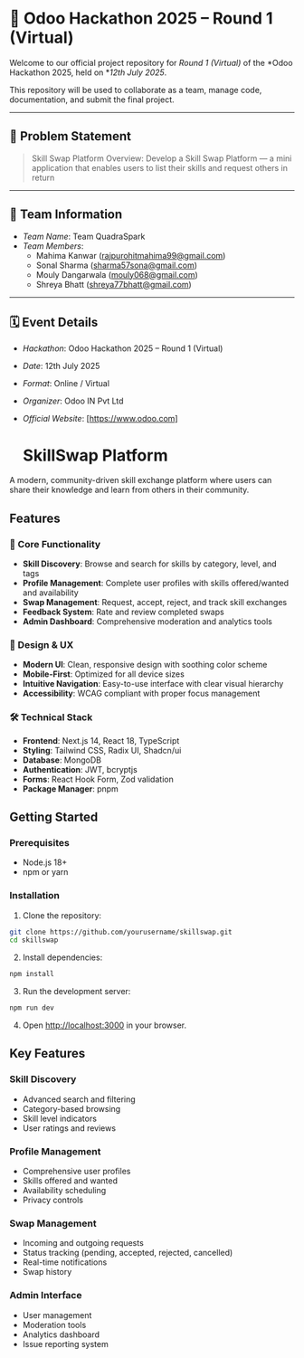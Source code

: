 # 🚀 Odoo Hackathon 2025 – Round 1 (Virtual)

Welcome to our official project repository for *Round 1 (Virtual)* of the *Odoo Hackathon 2025, held on **12th July 2025*.

This repository will be used to collaborate as a team, manage code, documentation, and submit the final project.

---

## 🧠 Problem Statement

> Skill Swap Platform
Overview:
Develop a Skill Swap Platform — a mini application that enables users to list their skills and
request others in return
---

## 👥 Team Information

- *Team Name*: Team QuadraSpark
- *Team Members*:
  - Mahima Kanwar (rajpurohitmahima99@gmail.com)
  - Sonal Sharma  (sharma57sona@gmail.com)
  - Mouly Dangarwala (mouly068@gmail.com)
  - Shreya Bhatt (shreya77bhatt@gmail.com)

---

## 🗓️ Event Details

- *Hackathon*: Odoo Hackathon 2025 – Round 1 (Virtual)
- *Date*: 12th July 2025
- *Format*: Online / Virtual
- *Organizer*: Odoo IN Pvt Ltd
- *Official Website*: [https://www.odoo.com]

  # SkillSwap Platform

A modern, community-driven skill exchange platform where users can share their knowledge and learn from others in their community.

## Features

### 🎯 Core Functionality
- **Skill Discovery**: Browse and search for skills by category, level, and tags
- **Profile Management**: Complete user profiles with skills offered/wanted and availability
- **Swap Management**: Request, accept, reject, and track skill exchanges
- **Feedback System**: Rate and review completed swaps
- **Admin Dashboard**: Comprehensive moderation and analytics tools

### 🎨 Design & UX
- **Modern UI**: Clean, responsive design with soothing color scheme
- **Mobile-First**: Optimized for all device sizes
- **Intuitive Navigation**: Easy-to-use interface with clear visual hierarchy
- **Accessibility**: WCAG compliant with proper focus management

### 🛠 Technical Stack

- **Frontend**: Next.js 14, React 18, TypeScript
- **Styling**: Tailwind CSS, Radix UI, Shadcn/ui
- **Database**: MongoDB
- **Authentication**: JWT, bcryptjs
- **Forms**: React Hook Form, Zod validation
- **Package Manager**: pnpm

## Getting Started

### Prerequisites
- Node.js 18+ 
- npm or yarn

### Installation

1. Clone the repository:
```bash
git clone https://github.com/yourusername/skillswap.git
cd skillswap
```

2. Install dependencies:
```bash
npm install
```

3. Run the development server:
```bash
npm run dev
```

4. Open [http://localhost:3000](http://localhost:3000) in your browser.


## Key Features

### Skill Discovery
- Advanced search and filtering
- Category-based browsing
- Skill level indicators
- User ratings and reviews

### Profile Management
- Comprehensive user profiles
- Skills offered and wanted
- Availability scheduling
- Privacy controls

### Swap Management
- Incoming and outgoing requests
- Status tracking (pending, accepted, rejected, cancelled)
- Real-time notifications
- Swap history

### Admin Interface
- User management
- Moderation tools
- Analytics dashboard
- Issue reporting system


